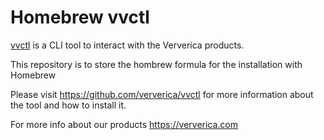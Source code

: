 # Homebrew vvctl

[vvctl](https://github.com/ververica/vvctl) is a CLI tool to interact with the
Ververica products.

This repository is to store the hombrew formula for the installation with Homebrew

Please visit <https://github.com/ververica/vvctl> for more information about
the tool and how to install it.

For more info about our products
<https://ververica.com>

